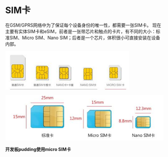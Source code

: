 SIM卡
===

在GSM/GPRS网络中为了保证每个设备身份的唯一性，都需要一张SIM卡。
现在主要有实体SIM卡和eSIM，前者是一张带芯片和触点的卡片，有不同的大小：标准SIM、Micro SIM、Nano SIM；后者是一个芯片，体积很小可直接安装在设备内部。


![](/assets/c8ea15ce36d3d539d086d6e73287e950352ab05f.jpg)

![](/assets/微信截图_20180505130001.png)

**开发板pudding使用micro SIM卡**
